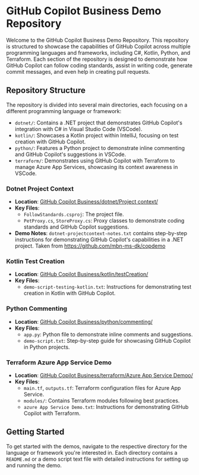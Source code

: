 # GitHub Copilot Business Demo Repository

Welcome to the GitHub Copilot Business Demo Repository. This repository is structured to showcase the capabilities of GitHub Copilot across multiple programming languages and frameworks, including C#, Kotlin, Python, and Terraform. Each section of the repository is designed to demonstrate how GitHub Copilot can follow coding standards, assist in writing code, generate commit messages, and even help in creating pull requests.

## Repository Structure

The repository is divided into several main directories, each focusing on a different programming language or framework:

- `dotnet/`: Contains a .NET project that demonstrates GitHub Copilot's integration with C# in Visual Studio Code (VSCode).
- `kotlin/`: Showcases a Kotlin project within IntelliJ, focusing on test creation with GitHub Copilot.
- `python/`: Features a Python project to demonstrate inline commenting and GitHub Copilot's suggestions in VSCode.
- `terraform/`: Demonstrates using GitHub Copilot with Terraform to manage Azure App Services, showcasing its context awareness in VSCode.

### Dotnet Project Context 

- **Location**: [GitHub Copilot Business/dotnet/Project context/](https://github.com/GransMango/GitHub-Copilot-Demos/tree/main/GitHub%20Copilot%20Business/dotnet/Project%20context)
- **Key Files**:
  - `FollowStandards.csproj`: The project file.
  - `PetProxy.cs`, `StoreProxy.cs`: Proxy classes to demonstrate coding standards and GitHub Copilot suggestions.
- **Demo Notes**: `dotnet-projectcontext-notes.txt` contains step-by-step instructions for demonstrating GitHub Copilot's capabilities in a .NET project. Taken from https://github.com/mbn-ms-dk/copdemo

### Kotlin Test Creation 

- **Location**: [GitHub Copilot Business/kotlin/testCreation/](https://github.com/GransMango/GitHub-Copilot-Demos/tree/main/GitHub%20Copilot%20Business/kotlin)
- **Key Files**:
  - `demo-script-testing-kotlin.txt`: Instructions for demonstrating test creation in Kotlin with GitHub Copilot.

### Python Commenting

- **Location**: [GitHub Copilot Business/python/commenting/](https://github.com/GransMango/GitHub-Copilot-Demos/tree/main/GitHub%20Copilot%20Business/python/commenting)
- **Key Files**:
  - `app.py`: Python file to demonstrate inline comments and suggestions.
  - `demo-script.txt`: Step-by-step guide for showcasing GitHub Copilot in Python projects.

### Terraform Azure App Service Demo

- **Location**: [GitHub Copilot Business/terraform/Azure App Service Demoo/](https://github.com/GransMango/GitHub-Copilot-Demos/tree/main/GitHub%20Copilot%20Business/terraform/Azure%20App%20Service%20Demoo)
- **Key Files**:
  - `main.tf`, `outputs.tf`: Terraform configuration files for Azure App Service.
  - `modules/`: Contains Terraform modules following best practices.
  - `azure App Service Demo.txt`: Instructions for demonstrating GitHub Copilot with Terraform.

## Getting Started

To get started with the demos, navigate to the respective directory for the language or framework you're interested in. Each directory contains a `README.md` or a demo script text file with detailed instructions for setting up and running the demo.
